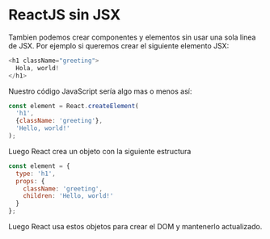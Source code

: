 # ReactJS sin JSX
Tambien podemos crear componentes y elementos sin usar una sola linea de JSX. Por ejemplo si queremos crear el siguiente elemento JSX:
```javascript
<h1 className="greeting">
  Hola, world!
</h1>
```
Nuestro código JavaScript sería algo mas o menos así:
```javascript
const element = React.createElement(
  'h1',
  {className: 'greeting'},
  'Hello, world!'
);
```
Luego React crea un objeto con la siguiente estructura
```javascript
const element = {
  type: 'h1',
  props: {
    className: 'greeting',
    children: 'Hello, world!'
  }
};
```
Luego React usa estos objetos para crear el DOM y mantenerlo actualizado.